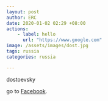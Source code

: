 ```yaml
---
layout: post
author: ERC
date: 2020-01-02 02:29 +08:00
actions:
    - label: hello
      url: "https://www.google.com"
image: /assets/images/dost.jpg
tags: russia
categories: russia

---
```

dostoevsky

go to [Facebook][face-book].

[face-book]: https://www.facebook.com
